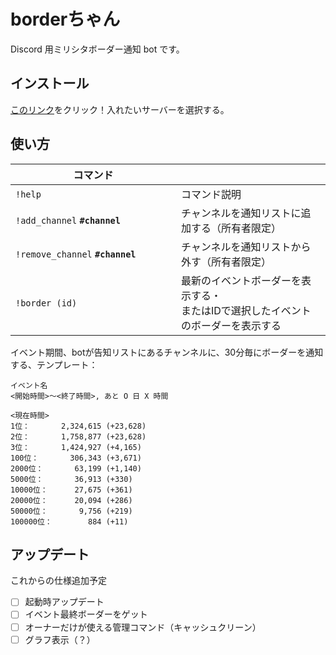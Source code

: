 # borderちゃん

Discord 用ミリシタボーダー通知 bot です。

## インストール

[このリンク](https://discordapp.com/api/oauth2/authorize?client_id=398096825061474305&permissions=10240&scope=bot)をクリック！入れたいサーバーを選択する。

## 使い方

| コマンド |  |
|------------------------------|------------------------------------|
|`!help`　　　　　　　　　　　　　 |コマンド説明|
|`!add_channel` **`#channel`**　　　 |チャンネルを通知リストに追加する（所有者限定）|
|`!remove_channel` **`#channel`**　　|チャンネルを通知リストから外す（所有者限定）|
|`!border (id)`　　　　　　　　　 |最新のイベントボーダーを表示する・<br>またはIDで選択したイベントのボーダーを表示する|

イベント期間、botが告知リストにあるチャンネルに、30分毎にボーダーを通知する、テンプレート：

```
イベント名
<開始時間>～<終了時間>, あと O 日 X 時間

<現在時間>
1位：       2,324,615 (+23,628)
2位：       1,758,877 (+23,628)
3位：       1,424,927 (+4,165)
100位：       306,343 (+3,671)
2000位：       63,199 (+1,140)
5000位：       36,913 (+330)
10000位：      27,675 (+361)
20000位：      20,094 (+286)
50000位：       9,756 (+219)
100000位：        884 (+11)
```

## アップデート

これからの仕様追加予定

- [ ] 起動時アップデート
- [ ] イベント最終ボーダーをゲット
- [ ] オーナーだけが使える管理コマンド（キャッシュクリーン）
- [ ] グラフ表示（？）
